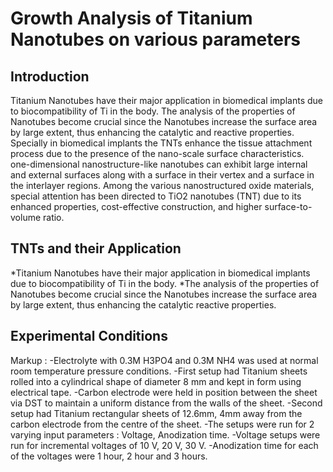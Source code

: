 # Growth Analysis of Titanium Nanotubes on various parameters

## Introduction
Titanium Nanotubes have their major application in biomedical implants due to biocompatibility of Ti in the body. The analysis of the properties of Nanotubes become crucial since the Nanotubes increase the surface area by large extent, thus enhancing the catalytic and  reactive properties. Specially in biomedical implants the TNTs enhance the tissue attachment process due to the presence of the nano-scale surface characteristics. one-dimensional nanostructure-like nanotubes can exhibit large internal and external surfaces along with a surface in their vertex and a surface in the interlayer regions. Among the various nanostructured oxide materials, special attention has been directed to TiO2 nanotubes (TNT) due to its enhanced properties, cost-effective construction, and higher surface-to-volume ratio.

## TNTs and their Application
*Titanium Nanotubes have their major application in biomedical implants due to biocompatibility of Ti in the body.
*The analysis of the properties of Nanotubes become crucial since the Nanotubes increase the surface area by large extent, thus enhancing the catalytic reactive properties.  

## Experimental Conditions
Markup : -Electrolyte with 0.3M H3PO4 and 0.3M NH4 was used at normal room temperature pressure conditions.
-First setup had Titanium sheets rolled into a cylindrical shape of diameter 8 mm and kept in form using electrical tape.
-Carbon electrode were held in position between the sheet via DST to maintain a uniform distance from the walls of the sheet.
-Second setup had Titanium rectangular sheets of 12.6mm, 4mm away from the carbon electrode from the centre of the sheet.
-The setups were run for 2 varying input parameters : Voltage, Anodization time.
-Voltage setups were run for incremental voltages of 10 V, 20 V, 30 V.
-Anodization time for each of the voltages were 1 hour, 2 hour and 3 hours.
